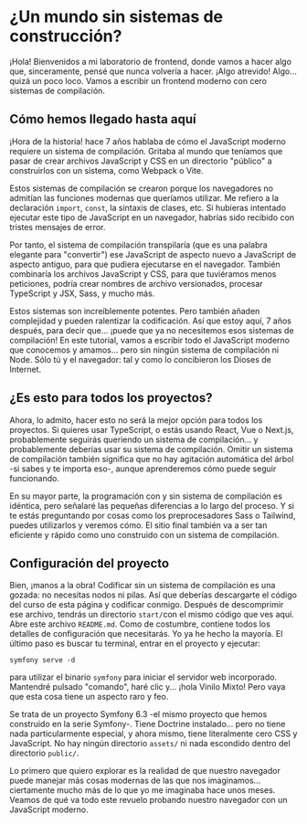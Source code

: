 # ¿Un mundo sin sistemas de construcción?

¡Hola! Bienvenidos a mi laboratorio de frontend, donde vamos a hacer algo que, sinceramente, pensé que nunca volvería a hacer. ¡Algo atrevido! Algo... quizá un poco loco. Vamos a escribir un frontend moderno con cero sistemas de compilación.

## Cómo hemos llegado hasta aquí

¡Hora de la historia! hace 7 años hablaba de cómo el JavaScript moderno requiere un sistema de compilación. Gritaba al mundo que teníamos que pasar de crear archivos JavaScript y CSS en un directorio "público" a construirlos con un sistema, como Webpack o Vite.

Estos sistemas de compilación se crearon porque los navegadores no admitían las funciones modernas que queríamos utilizar. Me refiero a la declaración `import`, `const`, la sintaxis de clases, etc. Si hubieras intentado ejecutar este tipo de JavaScript en un navegador, habrías sido recibido con tristes mensajes de error.

Por tanto, el sistema de compilación transpilaría (que es una palabra elegante para "convertir") ese JavaScript de aspecto nuevo a JavaScript de aspecto antiguo, para que pudiera ejecutarse en el navegador. También combinaría los archivos JavaScript y CSS, para que tuviéramos menos peticiones, podría crear nombres de archivo versionados, procesar TypeScript y JSX, Sass, y mucho más.

Estos sistemas son increíblemente potentes. Pero también añaden complejidad y pueden ralentizar la codificación. Así que estoy aquí, 7 años después, para decir que... ¡puede que ya no necesitemos esos sistemas de compilación! En este tutorial, vamos a escribir todo el JavaScript moderno que conocemos y amamos... pero sin ningún sistema de compilación ni Node. Sólo tú y el navegador: tal y como lo concibieron los Dioses de Internet.

## ¿Es esto para todos los proyectos?

Ahora, lo admito, hacer esto no será la mejor opción para todos los proyectos. Si quieres usar TypeScript, o estás usando React, Vue o Next.js, probablemente seguirás queriendo un sistema de compilación... y probablemente deberías usar su sistema de compilación. Omitir un sistema de compilación también significa que no hay agitación automática del árbol -si sabes y te importa eso-, aunque aprenderemos cómo puede seguir funcionando.

En su mayor parte, la programación con y sin sistema de compilación es idéntica, pero señalaré las pequeñas diferencias a lo largo del proceso. Y si te estás preguntando por cosas como los preprocesadores Sass o Tailwind, puedes utilizarlos y veremos cómo. El sitio final también va a ser tan eficiente y rápido como uno construido con un sistema de compilación.

## Configuración del proyecto

Bien, ¡manos a la obra! Codificar sin un sistema de compilación es una gozada: no necesitas nodos ni pilas. Así que deberías descargarte el código del curso de esta página y codificar conmigo. Después de descomprimir ese archivo, tendrás un directorio `start/`con el mismo código que ves aquí. Abre este archivo `README.md`. Como de costumbre, contiene todos los detalles de configuración que necesitarás. Yo ya he hecho la mayoría. El último paso es buscar tu terminal, entrar en el proyecto y ejecutar:

```terminal
symfony serve -d
```

para utilizar el binario `symfony` para iniciar el servidor web incorporado. Mantendré pulsado "comando", haré clic y... ¡hola Vinilo Mixto! Pero vaya que esta cosa tiene un aspecto raro y feo.

Se trata de un proyecto Symfony 6.3 -el mismo proyecto que hemos construido en la serie Symfony-. Tiene Doctrine instalado... pero no tiene nada particularmente especial, y ahora mismo, tiene literalmente cero CSS y JavaScript. No hay ningún directorio `assets/` ni nada escondido dentro del directorio `public/`.

Lo primero que quiero explorar es la realidad de que nuestro navegador puede manejar más cosas modernas de las que nos imaginamos... ciertamente mucho más de lo que yo me imaginaba hace unos meses. Veamos de qué va todo este revuelo probando nuestro navegador con un JavaScript moderno.
